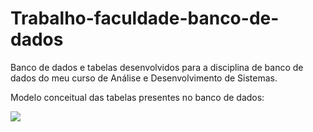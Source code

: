 # Trabalho-faculdade-banco-de-dados

Banco de dados e tabelas desenvolvidos para a disciplina de banco de dados do meu curso de Análise e Desenvolvimento de Sistemas.

Modelo conceitual das tabelas presentes no banco de dados:

![](https://drive.google.com/uc?export=view&id=1v7Zqn8XlU9leFqgGeO69WIJBR7KPU1H7)

